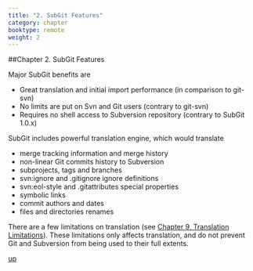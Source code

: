 ```yaml
---
title: "2. SubGit Features"
category: chapter
booktype: remote
weight: 2
---
```

##Chapter 2. SubGit Features

Major SubGit benefits are

+ Great translation and initial import performance (in comparison to git-svn)
+ No limits are put on Svn and Git users (contrary to git-svn)
+ Requires no shell access to Subversion repository (contrary to SubGit 1.0.x)

SubGit includes powerful translation engine, which would translate

+ merge tracking information and merge history
+ non-linear Git commits history to Subversion
+ subprojects, tags and branches
+ svn:ignore and .gitignore ignore definitions
+ svn:eol-style and .gitattributes special properties
+ symbolic links
+ commit authors and dates
+ files and directories renames

There are a few limitations on translation (see [Chapter 9, Translation Limitations](#chapter9)). These limitations only affects translation, and do not prevent Git and Subversion from being used to their full extents.

[up](#up)